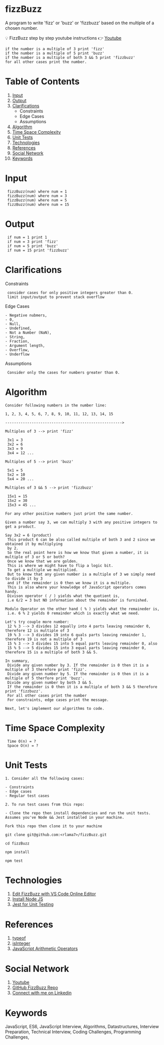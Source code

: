 # fizzBuzz

A program to write 'fizz' or 'buzz' or 'fizzbuzz' based on the multiple of a chosen number.

:bulb: FizzBuzz step by step youtube instructions :point_right: [Youtube](https://www.youtube.com/c/Freecodecamp)

    if the number is a multiple of 3 print 'fizz'
    if the number is a multiple of 5 print 'buzz'
    if the number is a multiple of both 3 && 5 print 'fizzbuzz'
    for all other cases print the number.

# Table of Contents

1. [Input](#input)
2. [Output](#output)
3. [Clarifications](#clarifications)
   - Constraints
   - Edge Cases
   - Assumptions
4. [Algorithm](#algorithm)
5. [Time Space Complexity](#time-space-complexity)
6. [Unit Tests](#unit-tests)
7. [Technologies](#technologies)
8. [References](#references)
9. [Social Network](#social-network)
10. [Keywords](#keywords)

# Input

     fizzBuzz(num) where num = 1
     fizzBuzz(num) where num = 3
     fizzBuzz(num) where num = 5
     fizzBuzz(num) where num = 15

# Output

     if num = 1 print 1
     if num = 3 print 'fizz'
     if num = 5 print 'buzz'
     if num = 15 print 'fizzbuzz'

# Clarifications

Constraints

     consider cases for only positive integers greater than 0.
     limit input/output to prevent stack overflow

Edge Cases

    - Negative nubmers,
    - 0,
    - Null,
    - Undefined,
    - Not a Number (NaN),
    - String,
    - Fraction,
    - Argument length,
    - Overflow,
    - Underflow

Assumptions

     Consider only the cases for numbers greater than 0.

# Algorithm

    Consider following numbers in the number line:

    1, 2, 3, 4, 5, 6, 7, 8, 9, 10, 11, 12, 13, 14, 15

    ----------------------------------------------------->

    Multiples of 3 --> print 'fizz'

     3x1 = 3
     3x2 = 6
     3x3 = 9
     3x4 = 12 ...

    Multiples of 5 --> print 'buzz'

     5x1 = 5
     5x2 = 10
     5x4 = 20 ...

    Multiples of 3 && 5 --> print 'fizzbuzz'

     15x1 = 15
     15x2 = 30
     15x3 = 45 ...

    For any other positive numbers just print the same number.

    Given a number say 3, we can multiply 3 with any positive integers to get a product.

    Say 3x2 = 6 (product)
     This product 6 can be also called multiple of both 3 and 2 since we obtained it by multiplying
     by 2.
     So the real point here is how we know that given a number, it is multiple of 3 or 5 or both?
     Once we know that we are golden.
     This is where we might have to flip a logic bit.
     To get a multiple we multiplied.
     But to know that any given number is a multiple of 3 we simply need to divide it by 3
     and if the remainder is 0 then we know it is a multiple.
     This is also where your knowledge of JavaScript operators comes handy.
     Divison operator ( / ) yields what the quotient is,
     i.e 6/2 = 3 but NO information about the remainder is furnished.

    Modulo Operator on the other hand ( % ) yields what the remaineder is,
     i.e. 6 % 2 yields 0 remainder which is exactly what we need.

    Let's try couple more number:
     12 % 3 --> 3 divides 12 equally into 4 parts leaving remainder 0, therefore 12 is multiple of 3
     19 % 3 --> 3 divides 19 into 6 quals parts leaving remainder 1, therefore 19 is not a multiple of 3
     15 % 3 --> 3 divides 15 into 5 equal parts leaving remainder 0, also
     15 % 5 --> 5 divides 15 into 3 equal parts leaving remainder 0, therefore 15 is a multiple of both 3 && 5.

    In summary,
     Divide any given number by 3. If the remainder is 0 then it is a multiple of 3 therefore print 'fizz'.
     Divide any given number by 5. If the remainder is 0 then it is a multiple of 5 therfore print 'buzz'.
     Divide any given number by both 3 && 5.
     If the remainder is 0 then it is a multiple of both 3 && 5 therefore print 'fizzbuzz'.
     For all other cases print the number
     For constraints, edge cases print the message.

    Next, let's implement our algorithms to code.

# Time Space Complexity

     Time O(n) = ?
     Space O(n) = ?

# Unit Tests

    1. Consider all the following cases:

    - Constraints
    - Edge cases
    - Regular test cases

    2. To run test cases from this repo:

    - Clone the repo then install dependencies and run the unit tests. Assumes you've Node && Jest installed in your machine.

```
Fork this repo then clone it to your machine

git clone git@github.com:<rlama7>/fizzBuzz.git

cd fizzBuzz

npm install

npm test
```

# Technologies

1. [Edit FizzBuzz with VS Code Online Editor](https://github1s.com/rlama7/fizzBuzz)
2. [Install Node JS](https://nodejs.org/en/)
3. [Jest for Unit Testing](https://jestjs.io/docs/getting-started)

# References

1. [typeof](https://developer.mozilla.org/en-US/docs/Web/JavaScript/Reference/Operators/typeof)
2. [isInteger](https://developer.mozilla.org/en-US/docs/Web/JavaScript/Reference/Global_Objects/Number/isInteger)
3. [JavaScript Arithmetic Operators](https://developer.mozilla.org/en-US/docs/Web/JavaScript/Guide/Expressions_and_Operators#arithmetic_operators)

# Social Network

1. [Youtube]()
2. [GitHub FizzBuzz Repo](https://github.com/rlama7/fizzBuzz)
3. [Connect with me on Linkedin](https://www.linkedin.com/in/ratna-lama/)

# Keywords

JavaScript,
ES6,
JavaScript Interview,
Algorithms,
Datastructures,
Interview Preparation,
Technical Interview,
Coding Challenges,
Programming Challenges,

